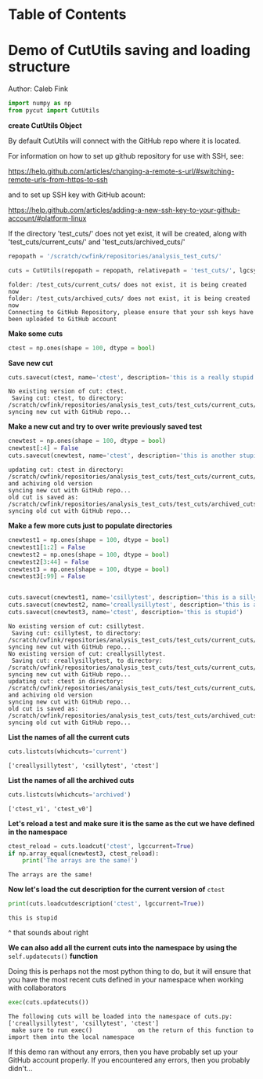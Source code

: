 
<h1>Table of Contents<span class="tocSkip"></span></h1>
<div class="toc"><ul class="toc-item"></ul></div>

# Demo of CutUtils saving and loading structure

Author: Caleb Fink


```python
import numpy as np
from pycut import CutUtils 
```

**create CutUtils Object**

By default CutUtils will connect with the GitHub repo where it is located.

For information on how to set up github repository for use with SSH, see:

https://help.github.com/articles/changing-a-remote-s-url/#switching-remote-urls-from-https-to-ssh

and to set up SSH key with GitHub acount:

https://help.github.com/articles/adding-a-new-ssh-key-to-your-github-account/#platform-linux


If the directory 'test_cuts/' does not yet exist, it will be created, along with 'test_cuts/current_cuts/' and 'test_cuts/archived_cuts/'





```python
repopath = '/scratch/cwfink/repositories/analysis_test_cuts/'
```


```python
cuts = CutUtils(repopath = repopath, relativepath = 'test_cuts/', lgcsync = True)
```

    folder: /test_cuts/current_cuts/ does not exist, it is being created now
    folder: /test_cuts/archived_cuts/ does not exist, it is being created now
    Connecting to GitHub Repository, please ensure that your ssh keys have been uploaded to GitHub account


**Make some cuts**


```python
ctest = np.ones(shape = 100, dtype = bool)
```

**Save new cut**


```python
cuts.savecut(ctest, name='ctest', description='this is a really stupid test cut')
```

    No existing version of cut: ctest. 
     Saving cut: ctest, to directory: /scratch/cwfink/repositories/analysis_test_cuts/test_cuts/current_cuts/
    syncing new cut with GitHub repo...


**Make a new cut and try to over write previously saved test**


```python
cnewtest = np.ones(shape = 100, dtype = bool)
cnewtest[:4] = False
cuts.savecut(cnewtest, name='ctest', description='this is another stupid test cut')
```

    updating cut: ctest in directory: /scratch/cwfink/repositories/analysis_test_cuts/test_cuts/current_cuts/ and achiving old version
    syncing new cut with GitHub repo...
    old cut is saved as: /scratch/cwfink/repositories/analysis_test_cuts/test_cuts/archived_cuts/ctest_v0.npz
    syncing old cut with GitHub repo...


**Make a few more cuts just to populate directories**


```python
cnewtest1 = np.ones(shape = 100, dtype = bool)
cnewtest1[1:2] = False
cnewtest2 = np.ones(shape = 100, dtype = bool)
cnewtest2[3:44] = False
cnewtest3 = np.ones(shape = 100, dtype = bool)
cnewtest3[:99] = False


cuts.savecut(cnewtest1, name='csillytest', description='this is a silly test cut')
cuts.savecut(cnewtest2, name='creallysillytest', description='this is a really silly test cut')
cuts.savecut(cnewtest3, name='ctest', description='this is stupid')
```

    No existing version of cut: csillytest. 
     Saving cut: csillytest, to directory: /scratch/cwfink/repositories/analysis_test_cuts/test_cuts/current_cuts/
    syncing new cut with GitHub repo...
    No existing version of cut: creallysillytest. 
     Saving cut: creallysillytest, to directory: /scratch/cwfink/repositories/analysis_test_cuts/test_cuts/current_cuts/
    syncing new cut with GitHub repo...
    updating cut: ctest in directory: /scratch/cwfink/repositories/analysis_test_cuts/test_cuts/current_cuts/ and achiving old version
    syncing new cut with GitHub repo...
    old cut is saved as: /scratch/cwfink/repositories/analysis_test_cuts/test_cuts/archived_cuts/ctest_v1.npz
    syncing old cut with GitHub repo...


**List the names of all the current cuts**


```python
cuts.listcuts(whichcuts='current')
```




    ['creallysillytest', 'csillytest', 'ctest']



**List the names of all the archived cuts**


```python
cuts.listcuts(whichcuts='archived')
```




    ['ctest_v1', 'ctest_v0']



**Let's reload a test and make sure it is the same as the cut we have defined in the namespace**


```python
ctest_reload = cuts.loadcut('ctest', lgccurrent=True)
if np.array_equal(cnewtest3, ctest_reload):
    print('The arrays are the same!')
```

    The arrays are the same!


**Now let's load the cut description for the current version of** ```ctest```


```python
print(cuts.loadcutdescription('ctest', lgccurrent=True))
```

    this is stupid


^ that sounds about right

**We can also add all the current cuts into the namespace by using the** `self.updatecuts()` **function**

Doing this is perhaps not the most python thing to do, but it will ensure that you have the most recent cuts defined in your namespace when working with collaborators


```python
exec(cuts.updatecuts())

```

    The following cuts will be loaded into the namespace of cuts.py: ['creallysillytest', 'csillytest', 'ctest'] 
     make sure to run exec()             on the return of this function to import them into the local namespace


If this demo ran without any errors, then you have probably set up your GitHub account properly. If you encountered any errors, then you probably didn't... 


